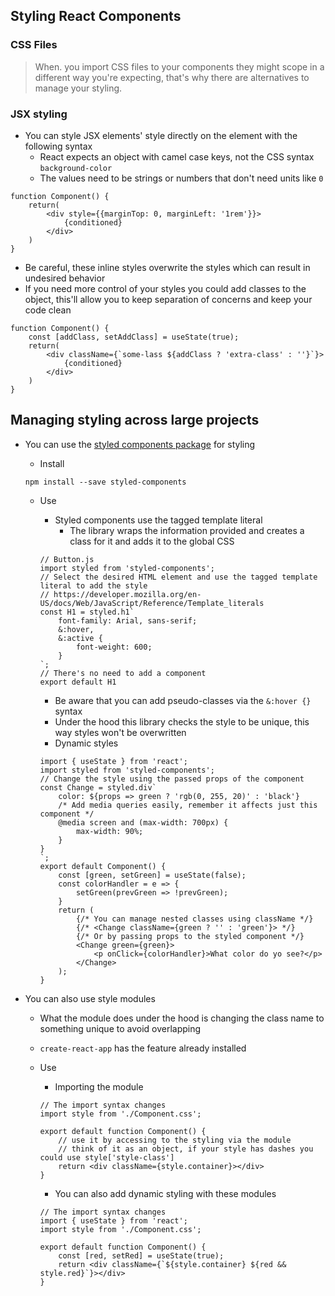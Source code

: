 ## Styling React Components

### CSS Files

> When. you import CSS files to your components they might scope in a different way you're expecting, that's why there are alternatives to manage your styling.

### JSX styling

- You can style JSX elements' style directly on the element with the following syntax
  - React expects an object with camel case keys, not the CSS syntax `background-color`
  - The values need to be strings or numbers that don't need units like `0`

```JSX
function Component() {
    return(
        <div style={{marginTop: 0, marginLeft: '1rem'}}>
            {conditioned}
        </div>
    )
}
```

- Be careful, these inline styles overwrite the styles which can result in undesired behavior
- If you need more control of your styles you could add classes to the object, this'll allow you to keep separation of concerns and keep your code clean

```JSX
function Component() {
    const [addClass, setAddClass] = useState(true);
    return(
        <div className={`some-lass ${addClass ? 'extra-class' : ''}`}>
            {conditioned}
        </div>
    )
}
```

## Managing styling across large projects

- You can use the [styled components package](https://styled-components.com/) for styling

  - Install

  `npm install --save styled-components`

  - Use

    - Styled components use the tagged template literal
      - The library wraps the information provided and creates a class for it and adds it to the global CSS

    ```JSX
    // Button.js
    import styled from 'styled-components';
    // Select the desired HTML element and use the tagged template literal to add the style
    // https://developer.mozilla.org/en-US/docs/Web/JavaScript/Reference/Template_literals
    const H1 = styled.h1`
        font-family: Arial, sans-serif;
        &:hover,
        &:active {
            font-weight: 600;
        }
    `;
    // There's no need to add a component
    export default H1
    ```

    - Be aware that you can add pseudo-classes via the `&:hover {}` syntax
    - Under the hood this library checks the style to be unique, this way styles won't be overwritten
    - Dynamic styles

    ```JSX
    import { useState } from 'react';
    import styled from 'styled-components';
    // Change the style using the passed props of the component
    const Change = styled.div`
        color: ${props => green ? 'rgb(0, 255, 20)' : 'black'}
        /* Add media queries easily, remember it affects just this component */
        @media screen and (max-width: 700px) {
            max-width: 90%;
        }
    }
    `;
    export default Component() {
        const [green, setGreen] = useState(false);
        const colorHandler = e => {
            setGreen(prevGreen => !prevGreen);
        }
        return (
            {/* You can manage nested classes using className */}
            {/* <Change className={green ? '' : 'green'}> */}
            {/* Or by passing props to the styled component */}
            <Change green={green}>
                <p onClick={colorHandler}>What color do yo see?</p>
            </Change>
        );
    }
    ```

- You can also use style modules

  - What the module does under the hood is changing the class name to something unique to avoid overlapping
  - `create-react-app` has the feature already installed
  - Use

    - Importing the module

    ```JSX
    // The import syntax changes
    import style from './Component.css';

    export default function Component() {
        // use it by accessing to the styling via the module
        // think of it as an object, if your style has dashes you could use style['style-class']
        return <div className={style.container}></div>
    }
    ```

    - You can also add dynamic styling with these modules

    ```JSX
    // The import syntax changes
    import { useState } from 'react';
    import style from './Component.css';

    export default function Component() {
        const [red, setRed] = useState(true);
        return <div className={`${style.container} ${red && style.red}`}></div>
    }
    ```

